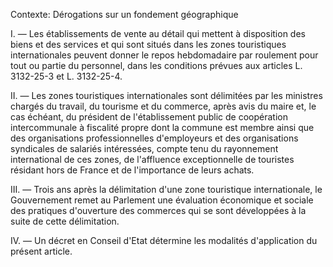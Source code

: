 Contexte: Dérogations sur un fondement géographique

I. — Les établissements de vente au détail qui mettent à disposition des biens et des services et qui sont situés dans les zones touristiques internationales peuvent donner le repos hebdomadaire par roulement pour tout ou partie du personnel, dans les conditions prévues aux articles L. 3132-25-3 et L. 3132-25-4.

II. — Les zones touristiques internationales sont délimitées par les ministres chargés du travail, du tourisme et du commerce, après avis du maire et, le cas échéant, du président de l'établissement public de coopération intercommunale à fiscalité propre dont la commune est membre ainsi que des organisations professionnelles d'employeurs et des organisations syndicales de salariés intéressées, compte tenu du rayonnement international de ces zones, de l'affluence exceptionnelle de touristes résidant hors de France et de l'importance de leurs achats.

III. — Trois ans après la délimitation d'une zone touristique internationale, le Gouvernement remet au Parlement une évaluation économique et sociale des pratiques d'ouverture des commerces qui se sont développées à la suite de cette délimitation.

IV. — Un décret en Conseil d'Etat détermine les modalités d'application du présent article.